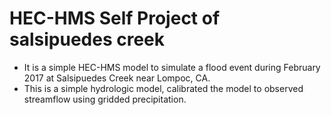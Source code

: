 # HEC-HMS Self Project of salsipuedes creek
- It is a simple HEC-HMS model to simulate a flood event during February 2017 at Salsipuedes Creek near Lompoc, CA. 
- This is a simple hydrologic model, calibrated the model to observed streamflow using gridded precipitation.

